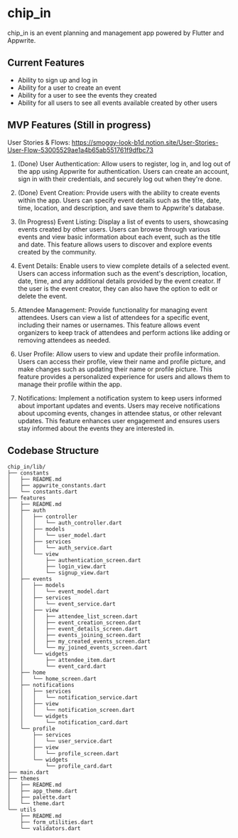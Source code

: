 # chip_in

chip_in is an event planning and management app powered by Flutter and Appwrite.

## Current Features
- Ability to sign up and log in
- Ability for a user to create an event
- Ability for a user to see the events they created
- Ability for all users to see all events available created by other users

## MVP Features (Still in progress)
User Stories & Flows: https://smoggy-look-b1d.notion.site/User-Stories-User-Flow-53005529ae1a4b65ab551761f9dfbc73

1. (Done) User Authentication: Allow users to register, log in, and log out of the app using Appwrite for authentication. Users can create an account, sign in with their credentials, and securely log out when they're done.

2. (Done) Event Creation: Provide users with the ability to create events within the app. Users can specify event details such as the title, date, time, location, and description, and save them to Appwrite's database.

3. (In Progress) Event Listing: Display a list of events to users, showcasing events created by other users. Users can browse through various events and view basic information about each event, such as the title and date. This feature allows users to discover and explore events created by the community.

4. Event Details: Enable users to view complete details of a selected event. Users can access information such as the event's description, location, date, time, and any additional details provided by the event creator. If the user is the event creator, they can also have the option to edit or delete the event.

5. Attendee Management: Provide functionality for managing event attendees. Users can view a list of attendees for a specific event, including their names or usernames. This feature allows event organizers to keep track of attendees and perform actions like adding or removing attendees as needed.

6. User Profile: Allow users to view and update their profile information. Users can access their profile, view their name and profile picture, and make changes such as updating their name or profile picture. This feature provides a personalized experience for users and allows them to manage their profile within the app.

7. Notifications: Implement a notification system to keep users informed about important updates and events. Users may receive notifications about upcoming events, changes in attendee status, or other relevant updates. This feature enhances user engagement and ensures users stay informed about the events they are interested in.


## Codebase Structure
    chip_in/lib/
    ├── constants
    │   ├── README.md
    │   ├── appwrite_constants.dart
    │   └── constants.dart
    ├── features
    │   ├── README.md
    │   ├── auth
    │   │   ├── controller
    │   │   │   └── auth_controller.dart
    │   │   ├── models
    │   │   │   └── user_model.dart
    │   │   ├── services
    │   │   │   └── auth_service.dart
    │   │   └── view
    │   │       ├── authentication_screen.dart
    │   │       ├── login_view.dart
    │   │       └── signup_view.dart
    │   ├── events
    │   │   ├── models
    │   │   │   └── event_model.dart
    │   │   ├── services
    │   │   │   └── event_service.dart
    │   │   ├── view
    │   │   │   ├── attendee_list_screen.dart
    │   │   │   ├── event_creation_screen.dart
    │   │   │   ├── event_details_screen.dart
    │   │   │   ├── events_joining_screen.dart
    │   │   │   ├── my_created_events_screen.dart
    │   │   │   └── my_joined_events_screen.dart
    │   │   └── widgets
    │   │       ├── attendee_item.dart
    │   │       └── event_card.dart
    │   ├── home
    │   │   └── home_screen.dart
    │   ├── notifications
    │   │   ├── services
    │   │   │   └── notification_service.dart
    │   │   ├── view
    │   │   │   └── notification_screen.dart
    │   │   └── widgets
    │   │       └── notification_card.dart
    │   └── profile
    │       ├── services
    │       │   └── user_service.dart
    │       ├── view
    │       │   └── profile_screen.dart
    │       └── widgets
    │           └── profile_card.dart
    ├── main.dart
    ├── themes
    │   ├── README.md
    │   ├── app_theme.dart
    │   ├── palette.dart
    │   └── theme.dart
    └── utils
        ├── README.md
        ├── form_utilities.dart
        └── validators.dart
